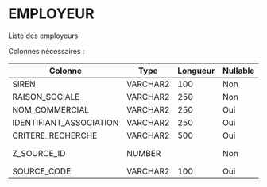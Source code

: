 # EMPLOYEUR

Liste des employeurs

Colonnes nécessaires :

|Colonne                |Type    |Longueur|Nullable|Commentaire|
|-----------------------|--------|--------|--------|-----------|
|SIREN                  |VARCHAR2|100     |Non     |           |
|RAISON_SOCIALE         |VARCHAR2|250     |Non     |           |
|NOM_COMMERCIAL         |VARCHAR2|250     |Oui     |           |
|IDENTIFIANT_ASSOCIATION|VARCHAR2|250     |Oui     |           |
|CRITERE_RECHERCHE      |VARCHAR2|500     |Oui     |           |
|Z_SOURCE_ID            |NUMBER  |        |Non     |==> SOURCE.CODE|
|SOURCE_CODE            |VARCHAR2|100     |Oui     |           |
